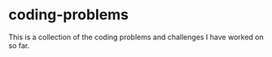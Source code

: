 # coding-problems

This is a collection of the coding problems and challenges I have worked on so far.
